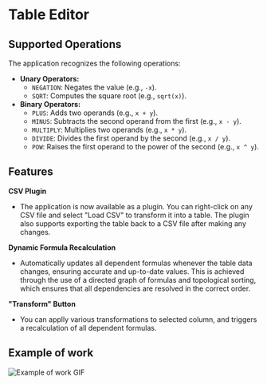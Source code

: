 # Table Editor

## Supported Operations

The application recognizes the following operations:
- **Unary Operators:**
    - `NEGATION`: Negates the value (e.g., `-x`).
    - `SQRT`: Computes the square root (e.g., `sqrt(x)`).
- **Binary Operators:**
    - `PLUS`: Adds two operands (e.g., `x + y`).
    - `MINUS`: Subtracts the second operand from the first (e.g., `x - y`).
    - `MULTIPLY`: Multiplies two operands (e.g., `x * y`).
    - `DIVIDE`: Divides the first operand by the second (e.g., `x / y`).
    - `POW`: Raises the first operand to the power of the second (e.g., `x ^ y`).

## Features

**CSV Plugin**
- The application is now available as a plugin. You can right-click on any CSV file and select "Load CSV" to transform it into a table. The plugin also supports exporting the table back to a CSV file after making any changes.

**Dynamic Formula Recalculation**
- Automatically updates all dependent formulas whenever the table data changes, ensuring accurate and up-to-date values. This is achieved through the use of a directed graph of formulas and topological sorting, which ensures that all dependencies are resolved in the correct order.

**"Transform" Button**
- You can applly various transformations to selected column, and triggers a recalculation of all dependent formulas.

## Example of work

![Example of work GIF](media/exampleOfWorkMacOs.gif)

